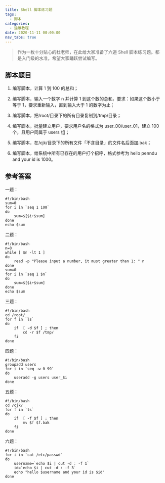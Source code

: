 ```yaml
---
title: Shell 脚本练习题
tags:
  - 脚本
categories:
  - 运维教程
date: 2020-11-11 00:00:00
nav_tabs: true
---
```


> 作为一枚十分贴心的杜老师，在此给大家准备了六道 Shell 脚本练习题。都是入门级的水准，希望大家踊跃尝试编写。

<!-- more -->

## 脚本题目

1. 编写脚本，计算 1 到 100 的总和；

2. 编写脚本，输入一个数字 n 并计算 1 到这个数的总和。要求：如果这个数小于等于 1，要求重新输入，直到输入大于 1 的数字为止；

3. 编写脚本，把/root/目录下的所有目录复制到/tmp/目录；

4. 编写脚本，批量建立用户，要求用户名的格式为 user_00/user_01，建立 100 个，且用户同属于 users 组；

5. 编写脚本，在/cjk/目录下的所有文件「不含目录」的文件名后面加.bak；

6. 编写脚本，给系统中所有已存在的用户打个招呼，格式参考为 hello penndu and your id is 1000。

## 参考答案

一题：

```
#!/bin/bash
sum=0
for i in `seq 1 100`
do
	sum=$[$i+$sum]
done
echo $sum
```

二题：

```
#!/bin/bash
n=0
while [ $n -lt 1 ]
do
	read -p "Please input a number, it must greater than 1: " n
done
sum=0
for i in `seq 1 $n`
do
	sum=$[$i+$sum]
done
echo $sum
```

三题：

```
#!/bin/bash
cd /root/
for f in `ls`
do
	if	[ -d $f ] ; then
		cd -r $f /tmp/
	fi
done
```

四题：

```
#!/bin/bash
groupadd users
for i in `seq -w 0 99`
do
	useradd -g users user_$i
done
```

五题：

```
#!/bin/bash
cd /cjk/
for f in `ls`
do
	if	[ -f $f ] ; then
		mv $f $f.bak
	fi
done
```

六题：

```
#!/bin/bash
for i in `cat /etc/passwd`
do
	username=`echo $i | cut -d : -f 1`
	id=`echo $i | cut -d : -f 3`
	echo "hello $username and your id is $id"
done
```